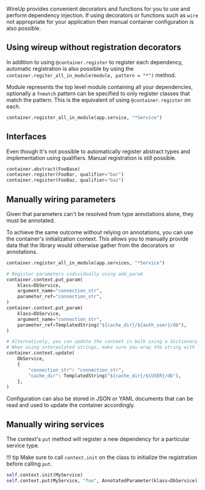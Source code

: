 WireUp provides convenient decorators and functions for you to use and perform dependency injection.
If using decorators or functions such as `wire` not appropriate for your application then manual container
configuration is also possible.

## Using wireup without registration decorators

In addition to using `@container.register` to register each dependency, automatic registration is also possible by
using the `container.regiter_all_in_module(module, pattern = "*")` method.

Module represents the top level module containing all your dependencies, optionally a `fnmatch` pattern can be specified
to only register classes that match the pattern. This is the equivalent of using `@container.register`
on each.

```python
container.register_all_in_module(app.service, "*Service")
```

## Interfaces

Even though It's not possible to automatically register abstract types and implementation using qualifiers. 
Manual registration is still possible.

```python
container.abstract(FooBase)
container.register(FooBar, qualifier="bar")
container.register(FooBaz, qualifier="baz")
```

## Manually wiring parameters

Given that parameters can't be resolved from type annotations alone, they must be annotated.

To achieve the same outcome without relying on annotations, you can use the container's 
initialization context. This allows you to manually provide data that the library would 
otherwise gather from the decorators or annotations.

```python
container.register_all_in_module(app.services, "*Service")

# Register parameters individually using add_param
container.context.put_param(
    klass=DbService,
    argument_name="connection_str",
    parameter_ref="connection_str",
)
container.context.put_param(
    klass=DbService,
    argument_name="connection_str",
    parameter_ref=TemplatedString("${cache_dir}/${auth_user}/db"),
)

# Alternatively, you can update the context in bulk using a dictionary.
# When using interpolated strings, make sure you wrap the string with TemplatedString.
container.context.update(
    DbService,
    {
        "connection_str": "connection_str",
        "cache_dir": TemplatedString("${cache_dir}/${USER}/db"),
    },
)
```
Configuration can also be stored in JSON or YAML documents that can be read and used to update the container accordingly.


## Manually wiring services

The context's `put` method will register a new dependency for a particular service type.

!!! tip
    Make sure to call `context.init` on the class to initialize the registration before calling `put`.

```python
self.context.init(MyService)
self.context.put(MyService, "foo", AnnotatedParameter(klass=DbService))
```



